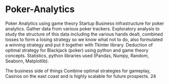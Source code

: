# Poker-Analytics
Poker Analytics using game theory
Startup 
Business infrastructure for poker analytics. 
Gather data from various poker trackers. 
Exploratory analysis to study the structure of this data including the various hands dealt, combined losses to form a losing strategy so we know what not to do, also formulated a winning strategy and put it together with Tkinter library.
Deduction of optimal strategy for Blackjack (poker) using python and game theory concepts.
Statistics, python libraries used (Pandas, Numpy, Random, Seaborn, Matplotlib).

The business side of things
Combine optimal strategies for gameplay, Casinos on the east coast and is highly scalable for future prospects. 
24
